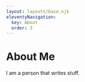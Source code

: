 ```yaml
---
layout: layouts/base.njk
eleventyNavigation:
  key: About
  order: 3
---
```

# About Me

I am a person that writes stuff.
